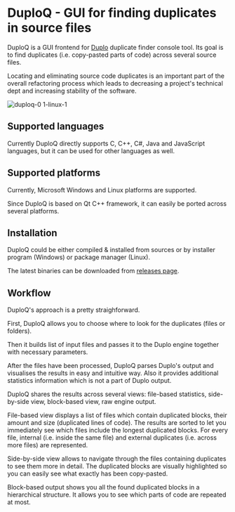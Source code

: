 # DuploQ - GUI for finding duplicates in source files
DuploQ is a GUI frontend for [Duplo](https://github.com/dlidstrom/Duplo) duplicate finder console tool.
Its goal is to find duplicates (i.e. copy-pasted parts of code) across several source files.

Locating and eliminating source code duplicates is an important part of the overall refactoring process which leads to decreasing
a project's technical dept and increasing stability of the software.

![duploq-0 1-linux-1](https://user-images.githubusercontent.com/70297699/91775216-d4020c00-ebea-11ea-9b18-ceeb7e05cc2b.PNG)

## Supported languages
Currently DuploQ directly supports C, C++, C#, Java and JavaScript languages, but it can be used for other languages as well.

## Supported platforms
Currently, Microsoft Windows and Linux platforms are supported.

Since DuploQ is based on Qt C++ framework, it can easily be ported across several platforms.

## Installation
DuploQ could be either compiled & installed from sources or by installer program (Windows) or package manager (Linux).

The latest binaries can be downloaded from [releases page](https://github.com/duploq/duploq/releases).

## Workflow
DuploQ's approach is a pretty straighforward.

First, DuploQ allows you to choose where to look for the duplicates (files or folders).

Then it builds list of input files and passes it to the Duplo engine together with necessary parameters.

After the files have been processed, DuploQ parses Duplo's output and visualises the results in easy and intuitive way.
Also it provides additional statistics information which is not a part of Duplo output.

DuploQ shares the results across several views: file-based statistics, side-by-side view, block-based view, raw engine output.

File-based view displays a list of files which contain duplicated blocks, their amount and size (duplicated lines of code).
The results are sorted to let you immediately see which files include the longest duplicated blocks.
For every file, internal (i.e. inside the same file) and external duplicates (i.e. across more files) are represented.

Side-by-side view allows to navigate through the files containing duplicates to see them more in detail. 
The duplicated blocks are visually highlighted so you can easily see what exactly has been copy-pasted.

Block-based output shows you all the found duplicated blocks in a hierarchical structure.
It allows you to see which parts of code are repeated at most.

